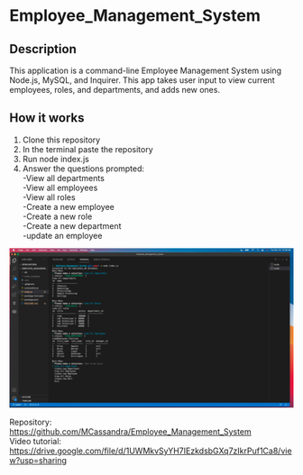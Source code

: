 # Employee_Management_System

## Description
This application is a command-line Employee Management System using Node.js, MySQL, and Inquirer. This app takes user input to view current employees, roles, and departments, and adds new ones. 

## How it works
1. Clone this repository
2. In the terminal paste the repository  
3. Run node index.js
4. Answer the questions prompted:  
    -View all departments  
    -View all employees  
    -View all roles  
    -Create a new employee  
    -Create a new role  
    -Create a new department  
    -update an employee
    

![user answers prompt questions to manage their employee system](assets/screenshot.png)

Repository: https://github.com/MCassandra/Employee_Management_System  
Video tutorial: https://drive.google.com/file/d/1UWMkvSyYH7IEzkdsbGXq7zIkrPuf1Ca8/view?usp=sharing